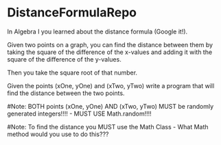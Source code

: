 # DistanceFormulaRepo

In Algebra I you learned about the distance formula (Google it!). 

Given two points on a graph, you can find the distance between them by taking the square of the difference of the x-values and adding it with the square of the difference of the y-values. 

Then you take the square root of that number. 

Given the points (xOne, yOne) and (xTwo, yTwo) write a program that will find the distance between the two points.

#Note: BOTH points (xOne, yOne) AND (xTwo, yTwo) MUST be randomly generated integers!!!! - MUST USE Math.random!!!!

#Note: To find the distance you MUST use the Math Class - What Math method would you use to do this??? 

